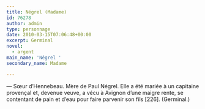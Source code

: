 ```yaml
---
title: Négrel (Madame)
id: 76278
author: admin
type: personnage
date: 2010-03-15T07:06:48+00:00
excerpt: Germinal
novel:
  - argent
main_name: 'Négrel '
secondary_name: Madame

---
```

— Sœur d&rsquo;Hennebeau. Mère de Paul Négrel. Elle a été mariée à un capitaine provençal et, devenue veuve, a vécu à Avignon d&rsquo;une maigre rente, se contentant de pain et d&rsquo;eau pour faire parvenir son fils [226]. (Germinal.)